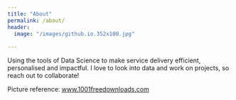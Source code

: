 ```yaml
---
title: "About"
permalink: /about/
header:
  image: "/images/github.io.352x100.jpg"
   
---
```




Using the tools of Data Science to make service delivery efficient, personalised and impactful. I love to look into data and work on projects, so reach out to collaborate!

Picture reference: www.1001freedownloads.com
